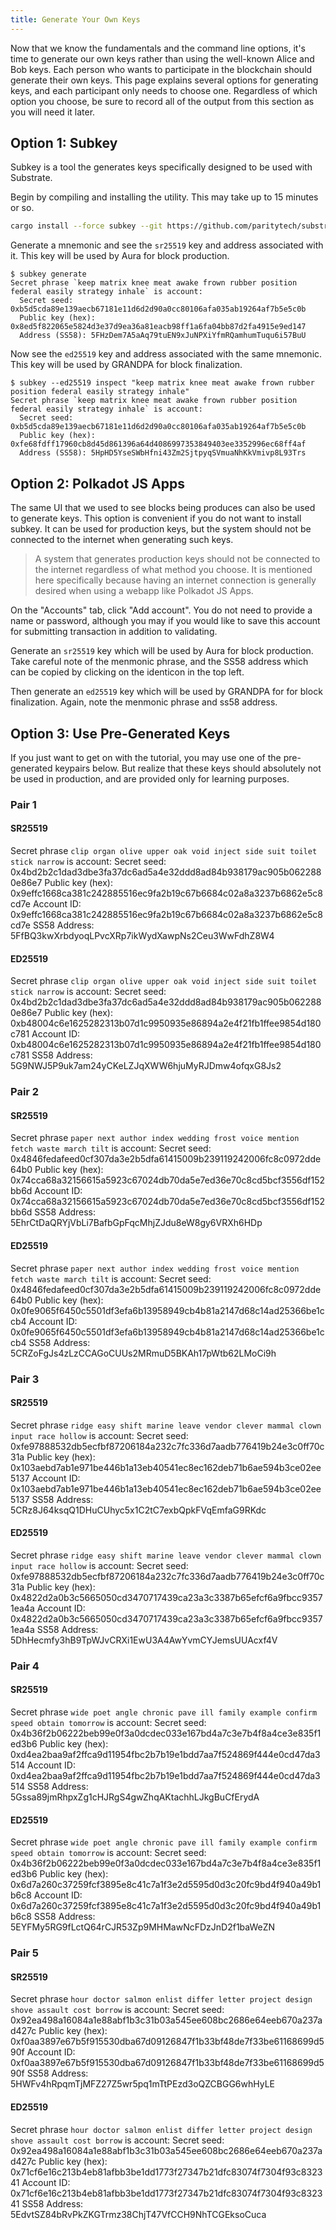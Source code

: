 ```yaml
---
title: Generate Your Own Keys
---
```


Now that we know the fundamentals and the command line options, it's time to generate our own keys rather than using the well-known Alice and Bob keys. Each person who wants to participate in the blockchain should generate their own keys. This page explains several options for generating keys, and each participant only needs to choose one. Regardless of which option you choose, be sure to record all of the output from this section as you will need it later.

## Option 1: Subkey
Subkey is a tool the generates keys specifically designed to be used with Substrate.

Begin by compiling and installing the utility. This may take up to 15 minutes or so.
```bash
cargo install --force subkey --git https://github.com/paritytech/substrate
```

Generate a mnemonic and see the `sr25519` key and address associated with it. This key will be used by Aura for block production.
```
$ subkey generate
Secret phrase `keep matrix knee meat awake frown rubber position federal easily strategy inhale` is account:
  Secret seed: 0xb5d5cda89e139aecb67181e11d6d2d90a0cc80106afa035ab19264af7b5e5c0b
  Public key (hex): 0x8ed5f822065e5824d3e37d9ea36a81eacb98ff1a6fa04bb87d2fa4915e9ed147
  Address (SS58): 5FHzDem7A5aAq79tuEN9xJuNPXiYfmRQamhumTuqu6i57BuU
```

Now see the `ed25519` key and address associated with the same mnemonic. This key will be used by GRANDPA for block finalization.
```
$ subkey --ed25519 inspect "keep matrix knee meat awake frown rubber position federal easily strategy inhale"
Secret phrase `keep matrix knee meat awake frown rubber position federal easily strategy inhale` is account:
  Secret seed: 0xb5d5cda89e139aecb67181e11d6d2d90a0cc80106afa035ab19264af7b5e5c0b
  Public key (hex): 0xfe68fdff17960cb8d45d861396a64d4086997353849403ee3352996ec68ff4af
  Address (SS58): 5HpHD5YseSWbHfni43Zm2SjtpyqSVmuaNhKkVmivp8L93Trs
```

## Option 2: Polkadot JS Apps
The same UI that we used to see blocks being produces can also be used to generate keys. This option is convenient if you do not want to install subkey. It can be used for production keys, but the system should not be connected to the internet when generating such keys.

> A system that generates production keys should not be connected to the internet regardless of what method you choose. It is mentioned here specifically because having an internet connection is generally desired when using a webapp like Polkadot JS Apps.

On the "Accounts" tab, click "Add account". You do not need to provide a name or password, although you may if you would like to save this account for submitting transaction in addition to validating.

Generate an `sr25519` key which will be used by Aura for block production. Take careful note of the menmonic phrase, and the SS58 address which can be copied by clicking on the identicon in the top left.

Then generate an `ed25519` key which will be used by GRANDPA for for block finalization. Again, note the menmonic phrase and ss58 address.

## Option 3: Use Pre-Generated Keys
If you just want to get on with the tutorial, you may use one of the pre-generated keypairs below. But realize that these keys should absolutely not be used in production, and are provided only for learning purposes.

### Pair 1

#### SR25519
Secret phrase `clip organ olive upper oak void inject side suit toilet stick narrow` is account:
  Secret seed:      0x4bd2b2c1dad3dbe3fa37dc6ad5a4e32ddd8ad84b938179ac905b0622880e86e7
  Public key (hex): 0x9effc1668ca381c242885516ec9fa2b19c67b6684c02a8a3237b6862e5c8cd7e
  Account ID:       0x9effc1668ca381c242885516ec9fa2b19c67b6684c02a8a3237b6862e5c8cd7e
  SS58 Address:     5FfBQ3kwXrbdyoqLPvcXRp7ikWydXawpNs2Ceu3WwFdhZ8W4

#### ED25519
Secret phrase `clip organ olive upper oak void inject side suit toilet stick narrow` is account:
  Secret seed:      0x4bd2b2c1dad3dbe3fa37dc6ad5a4e32ddd8ad84b938179ac905b0622880e86e7
  Public key (hex): 0xb48004c6e1625282313b07d1c9950935e86894a2e4f21fb1ffee9854d180c781
  Account ID:       0xb48004c6e1625282313b07d1c9950935e86894a2e4f21fb1ffee9854d180c781
  SS58 Address:     5G9NWJ5P9uk7am24yCKeLZJqXWW6hjuMyRJDmw4ofqxG8Js2

### Pair 2

#### SR25519
Secret phrase `paper next author index wedding frost voice mention fetch waste march tilt` is account:
  Secret seed:      0x4846fedafeed0cf307da3e2b5dfa61415009b239119242006fc8c0972dde64b0
  Public key (hex): 0x74cca68a32156615a5923c67024db70da5e7ed36e70c8cd5bcf3556df152bb6d
  Account ID:       0x74cca68a32156615a5923c67024db70da5e7ed36e70c8cd5bcf3556df152bb6d
  SS58 Address:     5EhrCtDaQRYjVbLi7BafbGpFqcMhjZJdu8eW8gy6VRXh6HDp

#### ED25519
Secret phrase `paper next author index wedding frost voice mention fetch waste march tilt` is account:
  Secret seed:      0x4846fedafeed0cf307da3e2b5dfa61415009b239119242006fc8c0972dde64b0
  Public key (hex): 0x0fe9065f6450c5501df3efa6b13958949cb4b81a2147d68c14ad25366be1ccb4
  Account ID:       0x0fe9065f6450c5501df3efa6b13958949cb4b81a2147d68c14ad25366be1ccb4
  SS58 Address:     5CRZoFgJs4zLzCCAGoCUUs2MRmuD5BKAh17pWtb62LMoCi9h

### Pair 3

#### SR25519
Secret phrase `ridge easy shift marine leave vendor clever mammal clown input race hollow` is account:
  Secret seed:      0xfe97888532db5ecfbf87206184a232c7fc336d7aadb776419b24e3c0ff70c31a
  Public key (hex): 0x103aebd7ab1e971be446b1a13eb40541ec8ec162deb71b6ae594b3ce02ee5137
  Account ID:       0x103aebd7ab1e971be446b1a13eb40541ec8ec162deb71b6ae594b3ce02ee5137
  SS58 Address:     5CRz8J64ksqQ1DHuCUhyc5x1C2tC7exbQpkFVqEmfaG9RKdc

#### ED25519
Secret phrase `ridge easy shift marine leave vendor clever mammal clown input race hollow` is account:
  Secret seed:      0xfe97888532db5ecfbf87206184a232c7fc336d7aadb776419b24e3c0ff70c31a
  Public key (hex): 0x4822d2a0b3c5665050cd3470717439ca23a3c3387b65efcf6a9fbcc93571ea4a
  Account ID:       0x4822d2a0b3c5665050cd3470717439ca23a3c3387b65efcf6a9fbcc93571ea4a
  SS58 Address:     5DhHecmfy3hB9TpWJvCRXi1EwU3A4AwYvmCYJemsUUAcxf4V

### Pair 4

#### SR25519
Secret phrase `wide poet angle chronic pave ill family example confirm speed obtain tomorrow` is account:
  Secret seed:      0x4b36f2b06222beb99e0f3a0dcdec033e167bd4a7c3e7b4f8a4ce3e835f1ed3b6
  Public key (hex): 0xd4ea2baa9af2ffca9d11954fbc2b7b19e1bdd7aa7f524869f444e0cd47da3514
  Account ID:       0xd4ea2baa9af2ffca9d11954fbc2b7b19e1bdd7aa7f524869f444e0cd47da3514
  SS58 Address:     5Gssa89jmRhpxZg1cHJRgS4gwZhqAKtachhLJkgBuCfErydA

#### ED25519
Secret phrase `wide poet angle chronic pave ill family example confirm speed obtain tomorrow` is account:
  Secret seed:      0x4b36f2b06222beb99e0f3a0dcdec033e167bd4a7c3e7b4f8a4ce3e835f1ed3b6
  Public key (hex): 0x6d7a260c37259fcf3895e8c41c7a1f3e2d5595d0d3c20fc9bd4f940a49b1b6c8
  Account ID:       0x6d7a260c37259fcf3895e8c41c7a1f3e2d5595d0d3c20fc9bd4f940a49b1b6c8
  SS58 Address:     5EYFMy5RG9fLctQ64rCJR53Zp9MHMawNcFDzJnD2f1baWeZN

### Pair 5

#### SR25519
Secret phrase `hour doctor salmon enlist differ letter project design shove assault cost borrow` is account:
  Secret seed:      0x92ea498a16084a1e88abf1b3c31b03a545ee608bc2686e64eeb670a237ad427c
  Public key (hex): 0xf0aa3897e67b5f915530dba67d09126847f1b33bf48de7f33be61168699d590f
  Account ID:       0xf0aa3897e67b5f915530dba67d09126847f1b33bf48de7f33be61168699d590f
  SS58 Address:     5HWFv4hRpqmTjMFZ27Z5wr5pq1mTtPEzd3oQZCBGG6whHyLE

#### ED25519
Secret phrase `hour doctor salmon enlist differ letter project design shove assault cost borrow` is account:
  Secret seed:      0x92ea498a16084a1e88abf1b3c31b03a545ee608bc2686e64eeb670a237ad427c
  Public key (hex): 0x71cf6e16c213b4eb81afbb3be1dd1773f27347b21dfc83074f7304f93c832341
  Account ID:       0x71cf6e16c213b4eb81afbb3be1dd1773f27347b21dfc83074f7304f93c832341
  SS58 Address:     5EdvtSZ84bRvPkZKGTrmz38ChjT47VfCCH9NhTCGEksoCuca
